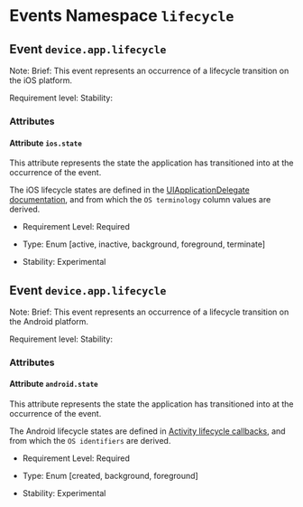 
# Events Namespace `lifecycle`


## Event `device.app.lifecycle`

Note: 
Brief: This event represents an occurrence of a lifecycle transition on the iOS platform.

Requirement level: 
Stability: 

### Attributes


#### Attribute `ios.state`

This attribute represents the state the application has transitioned into at the occurrence of the event.



The iOS lifecycle states are defined in the [UIApplicationDelegate documentation](https://developer.apple.com/documentation/uikit/uiapplicationdelegate#1656902), and from which the `OS terminology` column values are derived.

- Requirement Level: Required
  
- Type: Enum [active, inactive, background, foreground, terminate]
  
- Stability: Experimental
  
  
  
## Event `device.app.lifecycle`

Note: 
Brief: This event represents an occurrence of a lifecycle transition on the Android platform.

Requirement level: 
Stability: 

### Attributes


#### Attribute `android.state`

This attribute represents the state the application has transitioned into at the occurrence of the event.



The Android lifecycle states are defined in [Activity lifecycle callbacks](https://developer.android.com/guide/components/activities/activity-lifecycle#lc), and from which the `OS identifiers` are derived.

- Requirement Level: Required
  
- Type: Enum [created, background, foreground]
  
- Stability: Experimental
  
  
  
  
  